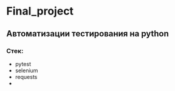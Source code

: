 # Final_project

## Автоматизации тестирования на python

### Стек:
- pytest
- selenium
- requests
- 
